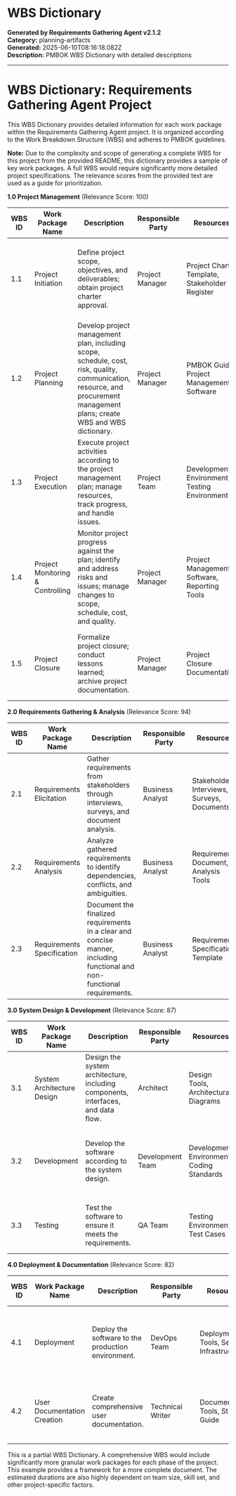 # WBS Dictionary

**Generated by Requirements Gathering Agent v2.1.2**  
**Category:** planning-artifacts  
**Generated:** 2025-06-10T08:16:18.082Z  
**Description:** PMBOK WBS Dictionary with detailed descriptions

---

# WBS Dictionary: Requirements Gathering Agent Project

This WBS Dictionary provides detailed information for each work package within the Requirements Gathering Agent project.  It is organized according to the Work Breakdown Structure (WBS) and adheres to PMBOK guidelines.

**Note:**  Due to the complexity and scope of generating a complete WBS for this project from the provided README, this dictionary provides a sample of key work packages. A full WBS would require significantly more detailed project specifications.  The relevance scores from the provided text are used as a guide for prioritization.

**1.0 Project Management** (Relevance Score: 100)

| WBS ID | Work Package Name                     | Description                                                                                                                                                                   | Responsible Party | Resources                                     | Estimated Duration | Acceptance Criteria                                                                                                | Dependencies | Quality Requirements                         | Assumptions & Constraints                                                                        |
|---------|--------------------------------------|---------------------------------------------------------------------------------------------------------------------------------------------------------------------------------|--------------------|-------------------------------------------------|--------------------|--------------------------------------------------------------------------------------------------------|-------------|---------------------------------------------|-------------------------------------------------------------------------------------------------|
| 1.1     | Project Initiation                    | Define project scope, objectives, and deliverables; obtain project charter approval.                                                                                           | Project Manager    | Project Charter Template, Stakeholder Register | 2 weeks           | Approved Project Charter, Signed-off Stakeholder Register                                                | None         | Accurate, complete, and approved documentation | Stakeholder availability for initial meetings; clear project objectives defined in the Project Charter. |
| 1.2     | Project Planning                      | Develop project management plan, including scope, schedule, cost, risk, quality, communication, resource, and procurement management plans; create WBS and WBS dictionary.            | Project Manager    | PMBOK Guide, Project Management Software        | 4 weeks           | Approved Project Management Plan, WBS, WBS Dictionary                                                  | 1.1          | PMBOK compliant, realistic estimates          | Accurate resource estimations; availability of necessary software and tools.                      |
| 1.3     | Project Execution                     | Execute project activities according to the project management plan; manage resources, track progress, and handle issues.                                                              | Project Team      | Development Environment, Testing Environment    | 8 weeks           | Completed project deliverables meeting acceptance criteria; progress reports within tolerance.              | 1.2          | Adherence to defined processes; timely delivery | Sufficient resources allocated; effective communication and collaboration within the project team.    |
| 1.4     | Project Monitoring & Controlling      | Monitor project progress against the plan; identify and address risks and issues; manage changes to scope, schedule, cost, and quality.                                               | Project Manager    | Project Management Software, Reporting Tools   | Ongoing            | Project within budget and schedule; risks mitigated; changes managed effectively.                          | 1.3          | Regular and accurate reporting; proactive risk management | Consistent stakeholder engagement; timely issue resolution.                                      |
| 1.5     | Project Closure                       | Formalize project closure; conduct lessons learned; archive project documentation.                                                                                                  | Project Manager    | Project Closure Documentation                | 1 week            | Signed-off project closure documentation; lessons learned documented; project files archived.            | 1.4          | Complete and accurate documentation              | Stakeholder approval for closure; effective knowledge transfer.                                    |


**2.0 Requirements Gathering & Analysis** (Relevance Score: 94)

| WBS ID | Work Package Name                     | Description                                                                                                                  | Responsible Party | Resources                               | Estimated Duration | Acceptance Criteria                                                                                      | Dependencies | Quality Requirements                                | Assumptions & Constraints                                                                  |
|---------|--------------------------------------|------------------------------------------------------------------------------------------------------------------------------|--------------------|-------------------------------------------|--------------------|-------------------------------------------------------------------------------------------------|-------------|-------------------------------------------------|-------------------------------------------------------------------------------------------|
| 2.1     | Requirements Elicitation             | Gather requirements from stakeholders through interviews, surveys, and document analysis.                                     | Business Analyst   | Stakeholder Interviews, Surveys, Documents   | 2 weeks           | Complete and validated requirements document                                                             | 1.2          | Comprehensive, clear, and unambiguous requirements | Stakeholder availability and cooperation; clear communication channels.                      |
| 2.2     | Requirements Analysis                 | Analyze gathered requirements to identify dependencies, conflicts, and ambiguities.                                             | Business Analyst   | Requirements Document, Analysis Tools         | 1 week            | Requirements document with identified dependencies, conflicts, and ambiguities resolved.                   | 2.1          | Accurate and consistent analysis; documented rationale | Effective analysis techniques; availability of necessary tools.                             |
| 2.3     | Requirements Specification           | Document the finalized requirements in a clear and concise manner, including functional and non-functional requirements.    | Business Analyst   | Requirements Specification Template           | 1 week            | Approved and signed-off requirements specification document                                           | 2.2          | PMBOK compliant, traceable, and testable requirements | Stakeholder agreement on the requirements specification; clear acceptance criteria defined.      |


**3.0 System Design & Development** (Relevance Score: 87)

| WBS ID | Work Package Name                     | Description                                                                                                        | Responsible Party | Resources                               | Estimated Duration | Acceptance Criteria                                                                                | Dependencies | Quality Requirements                               | Assumptions & Constraints                                                              |
|---------|--------------------------------------|---------------------------------------------------------------------------------------------------------------------|--------------------|-------------------------------------------|--------------------|-------------------------------------------------------------------------------------------------|-------------|-------------------------------------------------|------------------------------------------------------------------------------------|
| 3.1     | System Architecture Design           | Design the system architecture, including components, interfaces, and data flow.                                     | Architect          | Design Tools, Architectural Diagrams        | 2 weeks           | Approved system architecture document                                                              | 2.3          | Scalable, maintainable, and secure architecture  | Availability of relevant tools and expertise.                                     |
| 3.2     | Development                          | Develop the software according to the system design.                                                              | Development Team   | Development Environment, Coding Standards   | 6 weeks           | Code that meets the requirements, passes unit tests, and adheres to coding standards.            | 3.1          | High-quality, well-documented, and testable code | Sufficient developer resources; effective version control.                               |
| 3.3     | Testing                               | Test the software to ensure it meets the requirements.                                                              | QA Team            | Testing Environment, Test Cases              | 2 weeks           | Software passes all test cases and meets acceptance criteria.                                       | 3.2          | Comprehensive testing coverage; defect tracking | Availability of testing resources; clearly defined test cases.                              |


**4.0 Deployment & Documentation** (Relevance Score: 82)

| WBS ID | Work Package Name                     | Description                                                                                                    | Responsible Party | Resources                               | Estimated Duration | Acceptance Criteria                                                                           | Dependencies | Quality Requirements                               | Assumptions & Constraints                                               |
|---------|--------------------------------------|-----------------------------------------------------------------------------------------------------------------|--------------------|-------------------------------------------|--------------------|-----------------------------------------------------------------------------------------------|-------------|-------------------------------------------------|-----------------------------------------------------------------------------------|
| 4.1     | Deployment                           | Deploy the software to the production environment.                                                               | DevOps Team        | Deployment Tools, Server Infrastructure       | 1 week            | Successful deployment to production environment; system stability and performance verification. | 3.3          | Smooth and reliable deployment process; minimal downtime | Stable production environment; appropriate infrastructure available.              |
| 4.2     | User Documentation Creation          | Create comprehensive user documentation.                                                                           | Technical Writer   | Documentation Tools, Style Guide             | 2 weeks           | Clear, concise, and accurate user documentation                                             | 1.2, 4.1      | Well-structured, easy to understand documentation | Access to necessary information; collaboration with development team.                  |


This is a partial WBS Dictionary.  A comprehensive WBS would include significantly more granular work packages for each phase of the project. This example provides a framework for a more complete document.  The estimated durations are also highly dependent on team size, skill set, and other project-specific factors.
